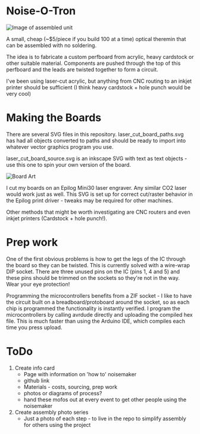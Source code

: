 Noise-O-Tron
==========
![Image of assembled unit](https://raw.githubusercontent.com/loansindi/ps1_noise/master/images/recent_revision.jpg)

A small, cheap (~$5/piece if you build 100 at a time) optical theremin that can be assembled with no soldering.

The idea is to fabricate a custom perfboard from acrylic, heavy cardstock or other suitable material.
Components are pushed through the top of this perfboard and the leads are twisted together to form a circuit.

I've been using laser-cut acrylic, but anything from CNC routing to an inkjet printer should be sufficient (I think heavy cardstock + hole punch would be very cool)

Making the Boards
=========

There are several SVG files in this repository. laser_cut_board_paths.svg has had all objects converted to paths and should be ready to import into whatever vector graphics program you use.

laser_cut_board_source.svg is an inkscape SVG with text as text objects - use this one to spin your own version of the board.

![Board Art](https://raw.githubusercontent.com/loansindi/ps1_noise/master/laser_cut_board.png)

I cut my boards on an Epilog Mini30 laser engraver. Any similar CO2 laser would work just as well. This SVG is set up for correct cut/raster behavior in the Epilog print driver - tweaks may be required for other machines.

Other methods that might be worth investigating are CNC routers and even inkjet printers (Cardstock + hole punch!).

Prep work
=========

One of the first obvious problems is how to get the legs of the IC through the board so they can be twisted. This is currently solved with a wire-wrap DIP socket. There are three unused pins on the IC (pins 1, 4 and 5) and these pins should be trimmed on the sockets so they're not in the way. Wear your eye protection!

Programming the microcontrollers benefits from a ZIF socket - I like to have the circuit built on a breadboard/protoboard around the socket, so as each chip is programmed the functionality is instantly verified. I program the microcontrollers by calling avrdude directly and uploading the compiled hex file. This is much faster than using the Arduino IDE, which compiles each time you press upload.

ToDo
=========

1. Create info card
    * Page with information on 'how to' noisemaker 
    * github link
    * Materials - costs, sourcing, prep work
    * photos or diagrams of process?
    * hand these mofos out at every event to get other people using the noisemaker
2. Create assembly photo series
    * Just a photo of each step - to live in the repo to simplify assembly for others using the project
